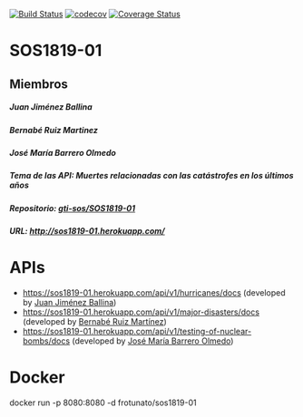 [![Build Status](https://travis-ci.org/gti-sos/SOS1819-01.svg?branch=master)](https://travis-ci.org/gti-sos/SOS1819-01)
[![codecov](https://codecov.io/gh/gti-sos/SOS1819-01/branch/master/graph/badge.svg)](https://codecov.io/gh/gti-sos/SOS1819-01)
[![Coverage Status](https://coveralls.io/repos/github/gti-sos/SOS1819-01/badge.svg?branch=master)](https://coveralls.io/github/gti-sos/SOS1819-01?branch=master)

<h1>SOS1819-01</h1>

<h2>Miembros</h2>
<h5>Juan Jiménez Ballina</h5>
<h5>Bernabé Ruiz Martinez</h5>
<h5>José María Barrero Olmedo</h5>

<h5>Tema de las API: Muertes relacionadas con las catástrofes en los últimos años</h5>
<h5>Repositorio: <a href="https://github.com/gti-sos/SOS1819-01">gti-sos/SOS1819-01</h5></a>
<h5>URL: <a href= "http://sos1819-01.herokuapp.com">http://sos1819-01.herokuapp.com/</h3></a>
<h1>APIs</h1>
<ul>
<li><a href="https://sos1819-01.herokuapp.com/api/v1/hurricanes/docs" rel="nofollow">https://sos1819-01.herokuapp.com/api/v1/hurricanes/docs</a> (developed by <a href="https://github.com/30ner">Juan Jiménez Ballina</a>)</li>
<li><a href="https://sos1819-01.herokuapp.com/api/v1/major-disasters/docs" rel="nofollow">https://sos1819-01.herokuapp.com/api/v1/major-disasters/docs</a> (developed by <a href="https://github.com/berruimar">Bernabé Ruiz Martínez</a>)</li>
<li><a href="https://sos1819-01.herokuapp.com/api/v1/testing-of-nuclear-bombs/docs" rel="nofollow">https://sos1819-01.herokuapp.com/api/v1/testing-of-nuclear-bombs/docs</a> (developed by <a href="https://github.com/josbarolm">José María Barrero Olmedo</a>)</li>
</ul>
<h1>Docker</h1>
docker run -p 8080:8080 -d frotunato/sos1819-01
